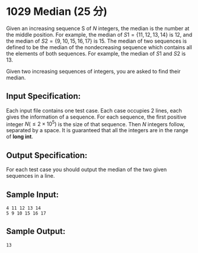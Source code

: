 # 1029 Median (25 分)

Given an increasing sequence S of $N$ integers, the median is the number at the middle position. For example, the median of $S1 = \{ 11, 12, 13, 14 \}$ is 12, and the median of $S2 = \{ 9, 10, 15, 16, 17 \}$ is 15. The median of two sequences is defined to be the median of the nondecreasing sequence which contains all the elements of both sequences. For example, the median of $S1$ and $S2$ is $13$.

Given two increasing sequences of integers, you are asked to find their median.

## Input Specification:
Each input file contains one test case. Each case occupies 2 lines, each gives the information of a sequence. For each sequence, the first positive integer $N (≤ 2×10^5)$ is the size of that sequence. Then $N$ integers follow, separated by a space. It is guaranteed that all the integers are in the range of **long int**.

## Output Specification:
For each test case you should output the median of the two given sequences in a line.

## Sample Input:
```
4 11 12 13 14
5 9 10 15 16 17
```

## Sample Output:
```
13
```
